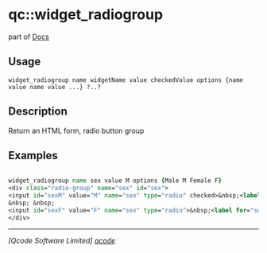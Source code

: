 qc::widget_radiogroup
=====================

part of [Docs](../index.md)

Usage
-----
`
	widget_radiogroup name widgetName value checkedValue options {name value name value ...} ?..?
    `

Description
-----------
Return an HTML form, radio button group

Examples
--------
```tcl

widget_radiogroup name sex value M options {Male M Female F}
<div class="radio-group" name="sex" id="sex">
<input id="sexM" value="M" name="sex" type="radio" checked>&nbsp;<label for="sexM">Male</label>
&nbsp; &nbsp;
<input id="sexF" value="F" name="sex" type="radio">&nbsp;<label for="sexF">Female</label>
</div>

```

----------------------------------
*[Qcode Software Limited] [qcode]*

[qcode]: http://www.qcode.co.uk "Qcode Software"